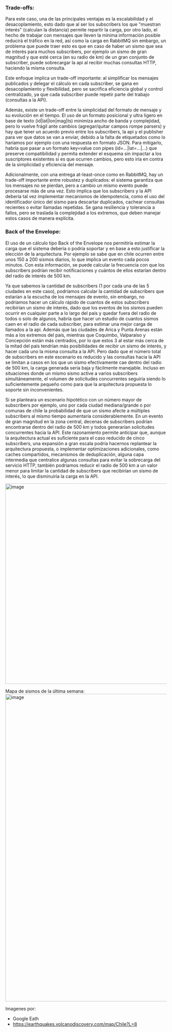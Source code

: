 ### Trade-offs:
Para este caso, una de las principales ventajas es la escalabilidad y el desacoplamiento, esto dado que al ser los subscribers los que "muestran interés" (calculan la distancia) permite repartir la carga, por otro lado, el hecho de trabajar con mensajes que lleven la mínima información posible reducirá el tráfico en la red, así como la carga en RabbitMQ sin embargo, un problema que puede traer esto es que en caso de haber un sismo que sea de interés para muchos subscribers, por ejemplo un sismo de gran magnitud y que esté cerca (en su radio de km) de un gran conjunto de subscriber, puede sobrecargar la api al recibir muchas consultas HTTP, haciendo la misma consulta.

Este enfoque implica un trade-off importante: al simplificar los mensajes publicados y delegar el cálculo en cada subscriber, se gana en desacoplamiento y flexibilidad, pero se sacrifica eficiencia global y control centralizado, ya que cada subscriber puede repetir parte del trabajo (consultas a la API).

Además, existe un trade-off entre la simplicidad del formato de mensaje y su evolución en el tiempo. El uso de un formato posicional y ultra ligero en base de texto (id|lat|lon|mag|ts) minimiza ancho de banda y complejidad, pero lo vuelve frágil ante cambios (agregar/quitar campos rompe parsers) y hay que tener un acuerdo previo entre los subscribers, la api y el publisher para ver que datos se van a enviar, debido a la falta de etiquetados como lo haríamos por ejemplo con una respuesta en formato JSON. Para mitigarlo, habría que pasar a un formato key=value con pipes (id=…|lat=…|…) que preserve compatibilidad y permita extender el esquema sin impactar a los suscriptores existentes si es que ocurren cambios, pero esto iría en contra de la simplicidad y eficiencia del mensaje.

Adicionalmente, con una entrega at-least-once como en RabbitMQ, hay un trade-off importante entre robustez y duplicados: el sistema garantiza que los mensajes no se pierdan, pero a cambio un mismo evento puede procesarse más de una vez. Esto implica que los subscribers y la API debería tal vez implementar mecanismos de idempotencia, como el uso del identificador único del sismo para descartar duplicados, cachear consultas recientes o evitar llamadas repetidas. Se gana resiliencia y tolerancia a fallos, pero se traslada la complejidad a los extremos, que deben manejar estos casos de manera explícita.

### Back of the Envelope:
El uso de un cálculo tipo Back of the Envelope nos permitiría estimar la carga que el sistema debería o podría soportar y en base a esto justificar la elección de la arquitectura. Por ejemplo se sabe que en chile ocurren entre unos 150 a 200 sismos diarios, lo que implica un evento cada pocos minutos. Con esta información, se puede calcular la frecuencia con que los subscribers podrían recibir notificaciones y cuántos de ellos estarían dentro del radio de interés de 500 km.

Ya que sabemos la cantidad de subscribers (1 por cada una de las 5 ciudades en este caso), podríamos calcular la cantidad de subscribers que estarían a la escucha de los mensajes de evento, sin embargo, no podríamos hacer un cálculo rápido de cuantos de estos subscribers recibirían un sismo de interés, dado que los eventos de los sismos pueden ocurrir en cualquier parte a lo largo del país y quedar fuera del radio de todos o solo de algunos, habría que hacer un estudio de cuantos sismos caen en el radio de cada subscriber, para estimar una mejor carga de llamados a la api. Además que las ciudades de Arica y Punta Arenas están más a los extremos del país, mientras que Coquimbo, Valparaíso y Concepción están más centrados, por lo que estos 3 al estar más cerca de la mitad del país tendrían más posibilidades de recibir un sismo de interés, y hacer cada uno la misma consulta a la API.
Pero dado que el número total de subscribers en este escenario es reducido y las consultas hacia la API se limitan a casos en los que un sismo efectivamente cae dentro del radio de 500 km, la carga generada sería baja y fácilmente manejable. Incluso en situaciones donde un mismo sismo active a varios subscribers simultáneamente, el volumen de solicitudes concurrentes seguiría siendo lo suficientemente pequeño como para que la arquitectura propuesta lo soporte sin inconvenientes. 

Si se planteara un escenario hipotético con un número mayor de subscribers por ejemplo, uno por cada ciudad mediana/grande o por comunas de chile la probabilidad de que un sismo afecte a múltiples subscribers al mismo tiempo aumentaría considerablemente. En un evento de gran magnitud en la zona central, decenas de subscribers podrían encontrarse dentro del radio de 500 km y todos generarían solicitudes concurrentes hacia la API. Este razonamiento permite anticipar que, aunque la arquitectura actual es suficiente para el caso reducido de cinco subscribers, una expansión a gran escala podría hacernos replantear la arquitectura propuesta, o implementar optimizaciones adicionales, como caches compartidos, mecanismos de deduplicación, alguna capa intermedia que centralice algunas consultas para evitar la sobrecarga del servicio HTTP, también podriamos reducir el radio de 500 km a un valor menor para limitar la cantidad de subscribers que recibirían un sismo de interés, lo que disminuiría la carga en la API. 

<img width="1883" height="623" alt="image" src="https://github.com/user-attachments/assets/4a883447-1253-412b-b666-74aa637ed45e" />

Mapa de sismos de la última semana:
<img width="1305" height="956" alt="image" src="https://github.com/user-attachments/assets/86c895ad-48d0-4304-8e91-c248cf0e4cc4" />

Imagenes por:
- Google Eath
- https://earthquakes.volcanodiscovery.com/map/Chile?L=8


